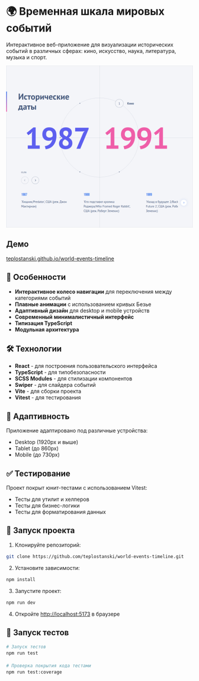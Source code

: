 # 🌍 Временная шкала мировых событий

Интерактивное веб-приложение для визуализации исторических событий в различных сферах: кино, искусство, наука, литература, музыка и спорт.

![Демо приложения](./demo.png)

## Демо

[teplostanski.github.io/world-events-timeline](https://teplostanski.github.io/world-events-timeline/)

## 🚀 Особенности

- **Интерактивное колесо навигации** для переключения между категориями событий
- **Плавные анимации** с использованием кривых Безье
- **Адаптивный дизайн** для desktop и mobile устройств
- **Современный минималистичный интерфейс**
- **Типизация TypeScript**
- **Модульная архитектура**

## 🛠 Технологии

- **React** - для построения пользовательского интерфейса
- **TypeScript** - для типобезопасности
- **SCSS Modules** - для стилизации компонентов
- **Swiper** - для слайдера событий
- **Vite** - для сборки проекта
- **Vitest** - для тестирования

## 📱 Адаптивность

Приложение адаптировано под различные устройства:

- Desktop (1920px и выше)
- Tablet (до 860px)
- Mobile (до 730px)

## ✅ Тестирование

Проект покрыт юнит-тестами с использованием Vitest:

- Тесты для утилит и хелперов
- Тесты для бизнес-логики
- Тесты для форматирования данных

## 🚀 Запуск проекта

1. Клонируйте репозиторий:

```bash
git clone https://github.com/teplostanski/world-events-timeline.git
```

2. Установите зависимости:

```bash
npm install
```

3. Запустите проект:

```bash
npm run dev
```

4. Откройте [http://localhost:5173](http://localhost:5173) в браузере

## 🧪 Запуск тестов

```bash
# Запуск тестов
npm run test

# Проверка покрытия кода тестами
npm run test:coverage
```
